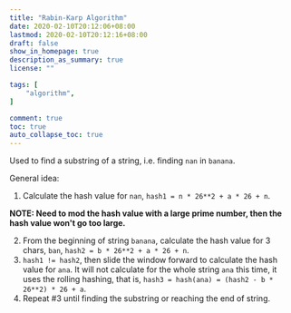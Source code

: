 ```yaml
---
title: "Rabin-Karp Algorithm"
date: 2020-02-10T20:12:06+08:00
lastmod: 2020-02-10T20:12:16+08:00
draft: false
show_in_homepage: true
description_as_summary: true
license: ""

tags: [
    "algorithm",
]

comment: true
toc: true
auto_collapse_toc: true
---
```


Used to find a substring of a string, i.e. finding `nan` in `banana`.

General idea:
1. Calculate the hash value for `nan`, `hash1 = n * 26**2 + a * 26 + n`.

**NOTE: Need to mod the hash value with a large prime number, then the hash value won't go too large.**

2. From the beginning of string `banana`, calculate the hash value for 3 chars, `ban`, `hash2 = b * 26**2 + a * 26 + n`.
3. `hash1 != hash2`, then slide the window forward to calculate the hash value for `ana`. It will not calculate for the whole string `ana` this time, it uses the rolling hashing, that is, `hash3 = hash(ana) = (hash2 - b * 26**2) * 26 + a`.
4. Repeat #3 until finding the substring or reaching the end of string.  